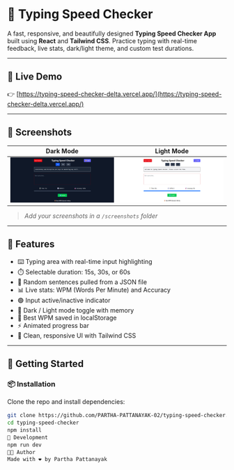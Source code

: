 # 🧠 Typing Speed Checker

A fast, responsive, and beautifully designed **Typing Speed Checker App** built using **React** and **Tailwind CSS**. Practice typing with real-time feedback, live stats, dark/light theme, and custom test durations.

---

## 🔗 Live Demo

👉 [https://typing-speed-checker-delta.vercel.app/](https://typing-speed-checker-delta.vercel.app/)

---

## 📸 Screenshots

| Dark Mode                                 | Light Mode                                  |
| ----------------------------------------- | ------------------------------------------- |
| ![Dark Mode](./screenshots/dark-mode.png) | ![Light Mode](./screenshots/light-mode.png) |

> _Add your screenshots in a `/screenshots` folder_

---

## 🚀 Features

- ⌨️ Typing area with real-time input highlighting
- ⏱️ Selectable duration: 15s, 30s, or 60s
- 🔄 Random sentences pulled from a JSON file
- 📊 Live stats: WPM (Words Per Minute) and Accuracy
- 🟢 Input active/inactive indicator
- 🌙 Dark / Light mode toggle with memory
- 🏅 Best WPM saved in localStorage
- ⚡ Animated progress bar
- 🎯 Clean, responsive UI with Tailwind CSS

---

## 🧪 Getting Started

### 📦 Installation

Clone the repo and install dependencies:

```bash
git clone https://github.com/PARTHA-PATTANAYAK-02/typing-speed-checker.git
cd typing-speed-checker
npm install
🔧 Development
npm run dev
👨‍💻 Author
Made with ❤️ by Partha Pattanayak
```
